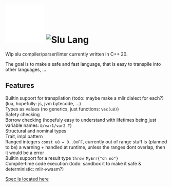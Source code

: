 ﻿# <img alt="Slu Lang logo - hollow star with a cresent going through the middle" src="/spec/info/Logo_white.png" width="120"> <img alt="Slu Lang" src="/spec/info/LogoText.svg" width="150"> 
 
Wip slu compiler/parser/linter currently written in C++ 20. 

The goal is to make a safe and fast language, that is easy to transpile into other languages, ... 

## Features

Builtin support for transpilation (todo: maybe make a mlir dialect for each?) (lua, hopefully: js, jvm bytecode, ...)  
Types as values (no generics, just functions: `Vec(u8)`)  
Safety checking  
Borrow checking (hopefuly easy to understand with lifetimes being just variable names: `&/var1/var2 T`)  
Structural and nominal types  
Trait, impl pattern  
Ranged integers `const u8 = 0..0xFF`, currently out of range stuff is (planned to be) a
warning + handled at runtime, unless the ranges dont overlap, then it would be a error  
Builtin support for a result type `throw MyErr{"oh no"}`  
Compile-time code execution (todo: sandbox it to make it safe & deterministic: mlir->wasm?)  

[Spec is located here](/spec/)
